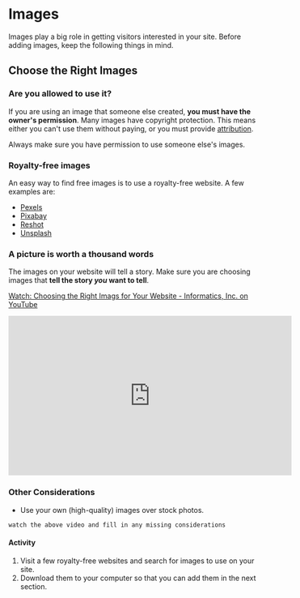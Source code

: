 # Images
Images play a big role in getting visitors interested in your site. Before adding images, keep the following things in mind.

## Choose the Right Images

### Are you allowed to use it?
If you are using an image that someone else created, **you must have the owner's permission**. Many images have copyright protection. This means  either you can't use them without paying, or you must provide [attribution](https://en.wikipedia.org/wiki/Attribution_(copyright)).

Always make sure you have permission to use someone else's images.

### Royalty-free images
An easy way to find free images is to use a royalty-free website. A few examples are:
- [Pexels](https://www.pexels.com/)
- [Pixabay](https://pixabay.com/)
- [Reshot](https://pixabay.com/)
- [Unsplash](https://unsplash.com/)

### A picture is worth a thousand words
The images on your website will tell a story. Make sure you are choosing images that **tell the story *you* want to tell**.

[Watch: Choosing the Right Imags for Your Website - Informatics, Inc. on YouTube](https://youtu.be/KSGhs71api4)

<iframe width="560" height="315" src="https://www.youtube.com/embed/KSGhs71api4" frameborder="0" allow="accelerometer; autoplay; encrypted-media; gyroscope; picture-in-picture" allowfullscreen></iframe>

### Other Considerations
- Use your own (high-quality) images over stock photos.

```watch the above video and fill in any missing considerations```

#### Activity
1. Visit a few royalty-free websites and search for images to use on your site.
1. Download them to your computer so that you can add them in the next section.
